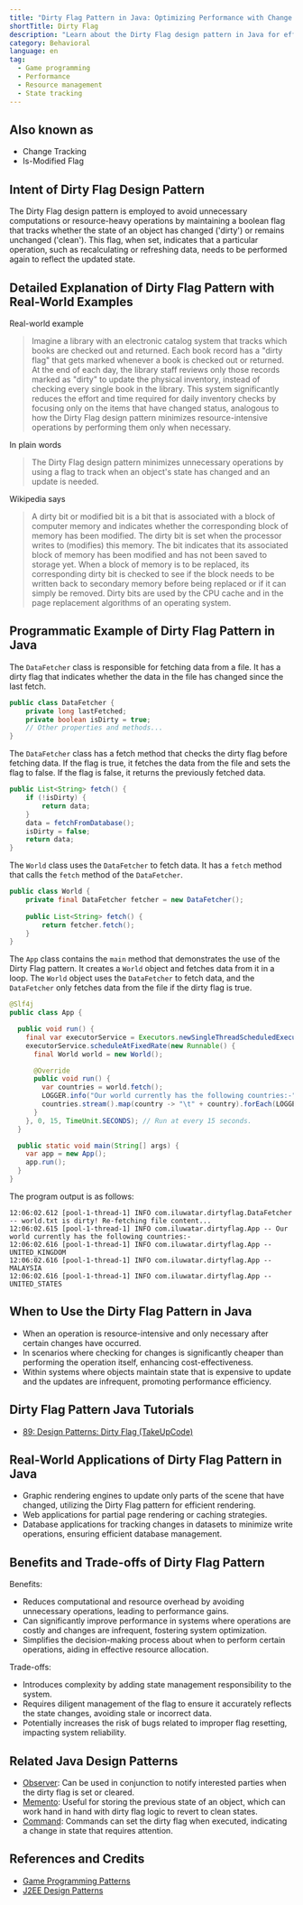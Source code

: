 ```yaml
---
title: "Dirty Flag Pattern in Java: Optimizing Performance with Change Tracking"
shortTitle: Dirty Flag
description: "Learn about the Dirty Flag design pattern in Java for efficient state tracking and resource management. Avoid unnecessary computations with practical examples and use cases."
category: Behavioral
language: en
tag:
  - Game programming
  - Performance
  - Resource management
  - State tracking
---
```


## Also known as

* Change Tracking
* Is-Modified Flag

## Intent of Dirty Flag Design Pattern

The Dirty Flag design pattern is employed to avoid unnecessary computations or resource-heavy operations by maintaining a boolean flag that tracks whether the state of an object has changed ('dirty') or remains unchanged ('clean'). This flag, when set, indicates that a particular operation, such as recalculating or refreshing data, needs to be performed again to reflect the updated state.

## Detailed Explanation of Dirty Flag Pattern with Real-World Examples

Real-world example

> Imagine a library with an electronic catalog system that tracks which books are checked out and returned. Each book record has a "dirty flag" that gets marked whenever a book is checked out or returned. At the end of each day, the library staff reviews only those records marked as "dirty" to update the physical inventory, instead of checking every single book in the library. This system significantly reduces the effort and time required for daily inventory checks by focusing only on the items that have changed status, analogous to how the Dirty Flag design pattern minimizes resource-intensive operations by performing them only when necessary.

In plain words

> The Dirty Flag design pattern minimizes unnecessary operations by using a flag to track when an object's state has changed and an update is needed.

Wikipedia says

> A dirty bit or modified bit is a bit that is associated with a block of computer memory and indicates whether the corresponding block of memory has been modified. The dirty bit is set when the processor writes to (modifies) this memory. The bit indicates that its associated block of memory has been modified and has not been saved to storage yet. When a block of memory is to be replaced, its corresponding dirty bit is checked to see if the block needs to be written back to secondary memory before being replaced or if it can simply be removed. Dirty bits are used by the CPU cache and in the page replacement algorithms of an operating system.

## Programmatic Example of Dirty Flag Pattern in Java

The `DataFetcher` class is responsible for fetching data from a file. It has a dirty flag that indicates whether the data in the file has changed since the last fetch.

```java
public class DataFetcher {
    private long lastFetched;
    private boolean isDirty = true;
    // Other properties and methods...
}
```

The `DataFetcher` class has a fetch method that checks the dirty flag before fetching data. If the flag is true, it fetches the data from the file and sets the flag to false. If the flag is false, it returns the previously fetched data.

```java
public List<String> fetch() {
    if (!isDirty) {
        return data;
    }
    data = fetchFromDatabase();
    isDirty = false;
    return data;
}
```

The `World` class uses the `DataFetcher` to fetch data. It has a `fetch` method that calls the `fetch` method of the `DataFetcher`.

```java
public class World {
    private final DataFetcher fetcher = new DataFetcher();
  
    public List<String> fetch() {
        return fetcher.fetch();
    }
}
```

The `App` class contains the `main` method that demonstrates the use of the Dirty Flag pattern. It creates a `World` object and fetches data from it in a loop. The `World` object uses the `DataFetcher` to fetch data, and the `DataFetcher` only fetches data from the file if the dirty flag is true.

```java
@Slf4j
public class App {

  public void run() {
    final var executorService = Executors.newSingleThreadScheduledExecutor();
    executorService.scheduleAtFixedRate(new Runnable() {
      final World world = new World();

      @Override
      public void run() {
        var countries = world.fetch();
        LOGGER.info("Our world currently has the following countries:-");
        countries.stream().map(country -> "\t" + country).forEach(LOGGER::info);
      }
    }, 0, 15, TimeUnit.SECONDS); // Run at every 15 seconds.
  }

  public static void main(String[] args) {
    var app = new App();
    app.run();
  }
}
```

The program output is as follows:

```
12:06:02.612 [pool-1-thread-1] INFO com.iluwatar.dirtyflag.DataFetcher -- world.txt is dirty! Re-fetching file content...
12:06:02.615 [pool-1-thread-1] INFO com.iluwatar.dirtyflag.App -- Our world currently has the following countries:-
12:06:02.616 [pool-1-thread-1] INFO com.iluwatar.dirtyflag.App -- 	UNITED_KINGDOM
12:06:02.616 [pool-1-thread-1] INFO com.iluwatar.dirtyflag.App -- 	MALAYSIA
12:06:02.616 [pool-1-thread-1] INFO com.iluwatar.dirtyflag.App -- 	UNITED_STATES
```

## When to Use the Dirty Flag Pattern in Java

* When an operation is resource-intensive and only necessary after certain changes have occurred.
* In scenarios where checking for changes is significantly cheaper than performing the operation itself, enhancing cost-effectiveness.
* Within systems where objects maintain state that is expensive to update and the updates are infrequent, promoting performance efficiency.

## Dirty Flag Pattern Java Tutorials

* [89: Design Patterns: Dirty Flag (TakeUpCode)](https://www.takeupcode.com/podcast/89-design-patterns-dirty-flag/)

## Real-World Applications of Dirty Flag Pattern in Java

* Graphic rendering engines to update only parts of the scene that have changed, utilizing the Dirty Flag pattern for efficient rendering.
* Web applications for partial page rendering or caching strategies.
* Database applications for tracking changes in datasets to minimize write operations, ensuring efficient database management.

## Benefits and Trade-offs of Dirty Flag Pattern

Benefits:

* Reduces computational and resource overhead by avoiding unnecessary operations, leading to performance gains.
* Can significantly improve performance in systems where operations are costly and changes are infrequent, fostering system optimization.
* Simplifies the decision-making process about when to perform certain operations, aiding in effective resource allocation.

Trade-offs:

* Introduces complexity by adding state management responsibility to the system.
* Requires diligent management of the flag to ensure it accurately reflects the state changes, avoiding stale or incorrect data.
* Potentially increases the risk of bugs related to improper flag resetting, impacting system reliability.

## Related Java Design Patterns

* [Observer](https://java-design-patterns.com/patterns/observer/): Can be used in conjunction to notify interested parties when the dirty flag is set or cleared.
* [Memento](https://java-design-patterns.com/patterns/memento/): Useful for storing the previous state of an object, which can work hand in hand with dirty flag logic to revert to clean states.
* [Command](https://java-design-patterns.com/patterns/command/): Commands can set the dirty flag when executed, indicating a change in state that requires attention.

## References and Credits

* [Game Programming Patterns](https://amzn.to/3PUzbgu)
* [J2EE Design Patterns](https://amzn.to/4dpzgmx)
